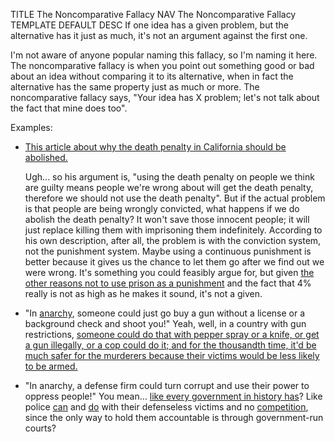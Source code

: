 TITLE The Noncomparative Fallacy
NAV The Noncomparative Fallacy
TEMPLATE DEFAULT
DESC If one idea has a given problem, but the alternative has it just as much, it's not an argument against the first one.

I'm not aware of anyone popular naming this fallacy, so I'm naming it here. The noncomparative fallacy is when you
point out something good or bad about an idea without comparing it to its alternative, when in fact the alternative
has the same property just as much or more. The noncomparative fallacy says, "Your idea has X problem; let's not
talk about the fact that mine does too".

Examples:

* [This article about why the death penalty in California should be abolished.](http://www.paulgraham.com/prop62.html)

	Ugh... so his argument is, "using the death penalty on people we think are guilty means people we're wrong about will get the death penalty, therefore we should not use the death penalty". But if the actual problem is that people are being wrongly convicted, what happens if we do abolish the death penalty? It won't save those innocent people; it will just replace killing them with imprisoning them indefinitely. According to his own description, after all, the problem is with the conviction system, not the punishment system. Maybe using a continuous punishment is better because it gives us the chance to let them go after we find out we were wrong. It's something you could feasibly argue for, but given [the other reasons not to use prison as a punishment](/protagonism/imprisonment) and the fact that 4% really is not as high as he makes it sound, it's not a given.

* "In [anarchy](/protagonism/anarchism), someone could just go buy a gun without a license or a background check and shoot you!" Yeah, well, in a country with gun restrictions, [someone could do that with pepper spray or a knife, or get a gun illegally, or a cop could do it; and for the thousandth time, it'd be much safer for the murderers because their victims would be less likely to be armed.](/protagonism/leftist_economics)

* "In anarchy, a defense firm could turn corrupt and use their power to oppress people!" You mean... [like every government in history has](/protagonism/anarchism_history)? Like police [can](https://tucker.liberty.me/captured-cuffed-and-jailed-a-personal-story/) and [do](https://www.vice.com/amp/en_us/article/7x5w3x/mississippi-cops-fatally-shot-an-undocumented-man-they-mistook-for-a-domestic-violence-suspect) with their defenseless victims and no [competition](/protagonism/market), since the only way to hold them accountable is through government-run courts?

